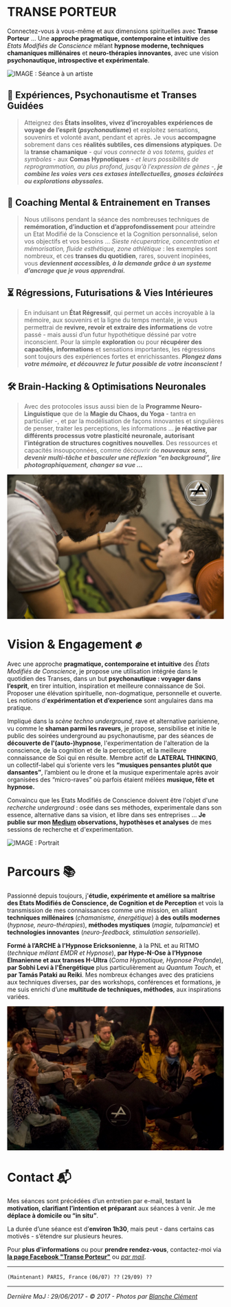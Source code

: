 # TRANSE PORTEUR

Connectez-vous à vous-même et aux dimensions spirituelles avec **Transe Porteur** ...
Une **approche pragmatique, contemporaine et intuitive** des *Etats Modifiés de Conscience* mêlant **hypnose moderne, techniques chamaniques millénaires** et **neuro-thérapies innovantes**, avec une vision **psychonautique, introspective et expérimentale**.

![IMAGE : Séance à un artiste](SeanceArtiste.jpg)

## 🌟 Expériences, Psychonautisme et Transes Guidées
>  Atteignez des **États insolites, vivez d’incroyables expériences de voyage de l’esprit (*psychonautisme*)** et exploitez sensations, souvenirs et volonté avant, pendant et après. Je vous **accompagne** sobrement dans ces **réalités subtiles, ces dimensions atypiques**. De la **transe chamanique** - *qui vous connecte à vos totems, guides et symboles* - aux **Comas Hypnotiques** - *et leurs possibilités de reprogrammation, au plus profond, jusqu’à l’expression de gènes* -, ***je combine les voies vers ces extases intellectuelles, gnoses éclairées ou explorations abyssales.***

##  🙏 Coaching Mental & Entrainement en Transes
> Nous utilisons pendant la séance des nombreuses techniques de **remémoration, d’induction et d’approfondissement** pour atteindre un Etat Modifié de la Conscience et la Cognition personnalisé, selon vos objectifs et vos besoins … *Sieste récuperatrice, concentration et mémorisation, fluide esthétique, zone athlétique* : les exemples sont nombreux, et ces **transes du quotidien**, rares, souvent inopinées, vous ***deviennent accessibles, à la demande grâce à un systeme d’ancrage que je vous apprendrai.***

##  ⏳ Régressions, Futurisations & Vies Intérieures
> En induisant un **État Régressif**, qui permet un accès incroyable à la mémoire, aux souvenirs et la ligne du temps mentale, je vous permettrai de **revivre, revoir et extraire des informations** de votre passé - mais aussi d’un futur hypothétique déssiné par votre inconscient.
Pour la simple **exploration** ou pour **récupérer des capacités, informations** et sensations importantes, les régressions sont toujours des expériences fortes et enrichissantes. ***Plongez dans votre mémoire, et découvrez le futur possible de votre inconscient !***

##  🛠 Brain-Hacking & Optimisations Neuronales
> Avec des protocoles issus aussi bien de la **Programme Neuro-Linguistique** que de la **Magie du Chaos, du Yoga** - tantra en particulier -, et par la modélisation de façons innovantes et singulières de penser, traiter les perceptions, les informations … **je réactive par différents processus votre plasticité neuronale, autorisant l’intégration de structures cognitives nouvelles**. Des ressources et capacités insoupçonnées, comme découvrir de ***nouveaux sens, devenir multi-tâche et basculer une réflexion “en background”, lire photographiquement, changer sa vue ...***

![IMAGE : Séance en milieu festif](SeanceFestif.jpg)


# Vision & Engagement ✊

Avec une approche **pragmatique, contemporaine et intuitive** des *États Modifiés de Conscience*, je propose une utilisation intégrée dans le quotidien des Transes, dans un but **psychonautique : voyager dans l’esprit**, en tirer intuition, inspiration et meilleure connaissance de Soi. Proposer une élévation spirituelle, non-dogmatique, personnelle et ouverte. Les notions d'**expérimentation et d’experience** sont angulaires dans ma pratique.

Impliqué dans la *scène techno underground*, rave et alternative parisienne, vu comme le **shaman parmi les raveurs**, je propose, sensibilise et initie le public des soirées underground au psychonautisme, par des séances de **découverte de l'(auto-)hypnose**, l'experimentation de l'alteration de la conscience, de la cognition et de la percecption, et la meilleure connaissance de Soi qui en résulte. Membre actif de **LATERAL THINKING**, un collectif-label qui s’oriente vers les **“musiques pensantes plutôt que dansantes”**, l’ambient ou le drone et la musique experimentale après avoir organisées des “micro-raves” où parfois étaient mélées **musique, fête et hypnose.**

Convaincu que les Etats Modifiés de Conscience doivent être l'objet d'une *recherche underground* : osée dans ses méthodes, experimentale dans son essence, alternative dans sa vision, et libre dans ses entreprises ... **Je publie sur mon [Medium](https://medium.com/@TransePorteur/) observations, hypothèses et analyses** de mes sessions de recherche et d'experimentation.

![IMAGE : Portrait](Portrait.jpg)

# Parcours 📚
Passionné depuis toujours, j'**étudie, expérimente et améliore sa maîtrise des Etats Modifiés de Conscience, de Cognition et de Perception** et vois la transmission de mes connaissances comme une mission, en alliant **techniques millénaires** (*chamanisme, énergétique*) à **des outils modernes** (*hypnose, neuro-thérapies*), **méthodes mystiques** (*magie, tulpamancie*) et **technologies innovantes** (*neuro-feedback, stimulation sensorielle*).

**Formé à l’ARCHE à l’Hypnose Ericksonienne**, à la PNL et au RITMO (*technique mêlant EMDR et Hypnose*), **par Hype-N-Ose à l’Hypnose Elmanienne et aux transes H-Ultra** (*Coma Hypnotique, Hypnose Profonde*), **par Sobhi Levi à l'Énergétique** plus particulièrement au *Quantum Touch*, et **par Tamás Pataki au Reiki**. Mes nombreux échanges avec des praticiens aux techniques diverses, par des workshops, conférences et formations, je me suis enrichi d’une **multitude de techniques, méthodes**, aux inspirations variées.


![IMAGE : Séance à un groupe](SeanceGroupe.jpg)

# Contact 📬
Mes séances sont précédées d’un entretien par e-mail, testant la **motivation, clarifiant l’intention et préparant** aux séances à venir. Je me **déplace à domicile ou “in situ”**. 

La durée d’une séance est d’**environ 1h30**, mais peut - dans certains cas motivés - s’étendre sur plusieurs heures. 

Pour **plus d'informations** ou pour **prendre rendez-vous**, contactez-moi via **[la page Facebook "Transe Porteur"](https://fb.me/TransePorteur)** ou *[par mail](https://goo.gl/gjvi3s)*.

------
` (Maintenant) PARIS, France `
` (06/07) ?? `
` (29/09) ?? `

------
*Dernière MaJ : 29/06/2017 - © 2017 - Photos par [Blanche Clément](www.blancheclement.com)*
